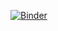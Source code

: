 [![Binder](https://mybinder.org/badge_logo.svg)](https://mybinder.org/v2/gh/ITAM-DS/analisis-numerico-computo-cientifico/master?urlpath=https%3A%2F%2Fgithub.com%2FITAM-DS%2Fanalisis-numerico-computo-cientifico%2Fblob%2Fmaster%2Ftemas%2FI.computo_cientifico%2F1.2.Sistema_de_punto_flotante.ipynb)
